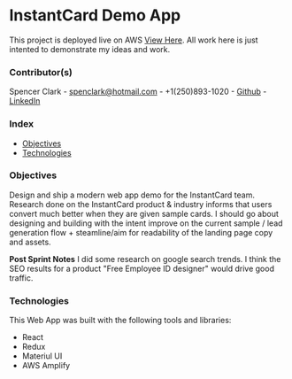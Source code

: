 # InstantCard Demo App

This project is deployed live on AWS [View Here](https://github.com/facebook/create-react-app). All work here is just intented to demonstrate my ideas and work.

### Contributor(s)

Spencer Clark - spenclark@hotmail.com - +1(250)893-1020 - [Github](https://github.com) - [LinkedIn](https://www.linkedin.com/in/spenclark/?_l=en_US)

### Index
- [Objectives](#Objectives)
- [Technologies](#technologies)

### Objectives
Design and ship a modern web app demo for the InstantCard team. Research done on the InstantCard product & industry informs that users convert much better when they are given sample cards. I should go about designing and building with the intent improve on the current sample / lead generation flow + steamline/aim for readability of the landing page copy and assets. 

**Post Sprint Notes**
I did some research on google search trends. I think the SEO results for a product "Free Employee ID designer" would drive good traffic. 

### Technologies
This Web App was built with the following tools and libraries:
- React 
- Redux 
- Materiul UI 
- AWS Amplify
